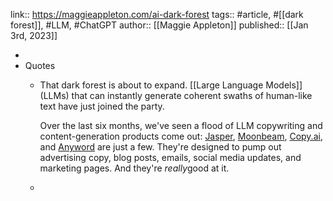 ---
---

link:: https://maggieappleton.com/ai-dark-forest
tags:: #article, #[[dark forest]], #LLM, #ChatGPT 
author:: [[Maggie Appleton]]
published:: [[Jan 3rd, 2023]]

-
- Quotes
	- That dark forest is about to expand. [[Large Language Models]] (LLMs) that can instantly generate coherent swaths of human-like text have just joined the party.
	  
	  Over the last six months, we've seen a flood of LLM copywriting and content-generation products come out: [Jasper](https://www.jasper.ai/), [Moonbeam](https://www.gomoonbeam.com/), [Copy.ai](https://www.copy.ai/), and [Anyword](https://anyword.com/) are just a few. They're designed to pump out advertising copy, blog posts, emails, social media updates, and marketing pages. And they're *really*good at it.
	-